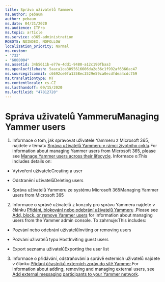 ```yaml
---
title: Správa uživatelů Yammeru
ms.author: pebaum
author: pebaum
ms.date: 04/21/2020
ms.audience: ITPro
ms.topic: article
ms.service: o365-administration
ROBOTS: NOINDEX, NOFOLLOW
localization_priority: Normal
ms.custom:
- "733"
- "6000004"
ms.assetid: 34b5611b-e77e-4dd1-9480-a12c190fbaa3
ms.openlocfilehash: 5aaca1ca3095616606da2e36c1f992af6366ac47
ms.sourcegitcommit: c6692ce0fa1358ec3529e59ca0ecdfdea4cdc759
ms.translationtype: MT
ms.contentlocale: cs-CZ
ms.lasthandoff: 09/15/2020
ms.locfileid: "47812720"
---
```

# <a name="managing-yammer-users"></a><span data-ttu-id="5a22c-102">Správa uživatelů Yammeru</span><span class="sxs-lookup"><span data-stu-id="5a22c-102">Managing Yammer users</span></span>

1. <span data-ttu-id="5a22c-103">Informace o tom, jak spravovat uživatele Yammeru z Microsoft 365, najdete v tématu [Správa uživatelů Yammeru v rámci životního cyklu](https://docs.microsoft.com/yammer/manage-yammer-users/manage-users-across-their-lifecycle).</span><span class="sxs-lookup"><span data-stu-id="5a22c-103">For information about managing Yammer users from Microsoft 365, please see [Manage Yammer users across their lifecycle](https://docs.microsoft.com/yammer/manage-yammer-users/manage-users-across-their-lifecycle).</span></span> <span data-ttu-id="5a22c-104">Informace o:</span><span class="sxs-lookup"><span data-stu-id="5a22c-104">This includes details on:</span></span>

  - <span data-ttu-id="5a22c-105">Vytvoření uživatele</span><span class="sxs-lookup"><span data-stu-id="5a22c-105">Creating a user</span></span>

  - <span data-ttu-id="5a22c-106">Odstranění uživatelů</span><span class="sxs-lookup"><span data-stu-id="5a22c-106">Deleting users</span></span>

  - <span data-ttu-id="5a22c-107">Správa uživatelů Yammeru ze systému Microsoft 365</span><span class="sxs-lookup"><span data-stu-id="5a22c-107">Managing Yammer users from Microsoft 365</span></span>

2. <span data-ttu-id="5a22c-108">Informace o správě uživatelů z konzoly pro správu Yammeru najdete v článku [Přidání, blokování nebo odebrání uživatelů Yammeru](https://alchemyportal.azurewebsites.net/Rule/ManageYammer%20users%20across%20their%20lifecycle%20from%20Office%20365) .</span><span class="sxs-lookup"><span data-stu-id="5a22c-108">Please see [Add, block, or remove Yammer users](https://alchemyportal.azurewebsites.net/Rule/ManageYammer%20users%20across%20their%20lifecycle%20from%20Office%20365) for information about managing users from the Yammer admin console.</span></span> <span data-ttu-id="5a22c-109">To zahrnuje:</span><span class="sxs-lookup"><span data-stu-id="5a22c-109">This includes:</span></span>

  - <span data-ttu-id="5a22c-110">Pozvání nebo odebrání uživatelů</span><span class="sxs-lookup"><span data-stu-id="5a22c-110">Inviting or removing users</span></span>

  - <span data-ttu-id="5a22c-111">Pozvání uživatelů typu Host</span><span class="sxs-lookup"><span data-stu-id="5a22c-111">Inviting guest users</span></span>

  - <span data-ttu-id="5a22c-112">Export seznamu uživatelů</span><span class="sxs-lookup"><span data-stu-id="5a22c-112">Exporting the user list</span></span>

3. <span data-ttu-id="5a22c-113">Informace o přidávání, odstraňování a správě externích uživatelů najdete v článku [Přidání účastníků externích zpráv do sítě Yammer](https://docs.microsoft.com/yammer/work-with-external-users/add-external-participants).</span><span class="sxs-lookup"><span data-stu-id="5a22c-113">For information about adding, removing and managing external users, see [Add external messaging participants to your Yammer network](https://docs.microsoft.com/yammer/work-with-external-users/add-external-participants).</span></span>
